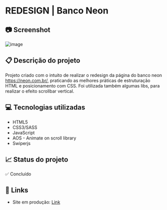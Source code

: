 # REDESIGN | Banco Neon

## 📷 Screenshot
![image](https://user-images.githubusercontent.com/83377646/200946968-98aafa1a-ecf2-4fca-b7da-f9196b22dd89.png)


## 📋 Descrição do projeto
Projeto criado com o intuito de realizar o redesign da página do banco neon https://neon.com.br/, praticando as melhores práticas de estruturação HTML
e posicionamento com CSS. Foi utilizada também algumas libs, para realizar o efeito scrollbar vertical.


## 💻 Tecnologias utilizadas
- HTML5
- CSS3/SASS
- JavaScript
- AOS - Animate on scroll library
- Swiperjs

## 📈 Status do projeto
✅ Concluído

## 🚀 Links 
- Site em produção: [Link](https://lucasbluntt-projeto-neon.netlify.app/ "Link")
